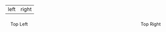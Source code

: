 <table width="100%">
  <tr>
    <td align="left">left</td>
    <td align="right">right</td>
  </tr>
</table>
<div style="position:relative">
  <div style="position:absolute;top:8px;right:16px;">Top Right</div>
  <div style="position:absolute;top:8px;left:16px;">Top Left</div>
</div>
<!--
Hola
<br>
<a href='https://semaphoreci.com/hiebra/site-test' style='top:400px;right:400px;position:absolute;border:1px solid black'>
  <img src='https://semaphoreci.com/api/v1/hiebra/site-test/branches/master/badge.svg' alt='Build Status'>
</a>
<a href='http://softalks.github.io/site-test/apidocs/index.html' style='top:400px;left:400px;position:absolute;border:1px solid black'> 
  <img src='http://www.konakart.com/wp-content/uploads/2014/11/javadoc.png' alt='Javadoc pages'>
</a>
-->
